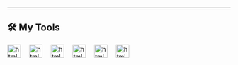 ---
## 🛠️ My Tools
<img align="left" alt="html language" width="30" style="padding-right:16px;" src="https://cdn.jsdelivr.net/gh/devicons/devicon@latest/icons/html5/html5-original.svg" />
<img align="left" alt="html language" width="30" style="padding-right:16px;" src="https://cdn.jsdelivr.net/gh/devicons/devicon@latest/icons/css3/css3-original.svg" />
<img align="left" alt="html language" width="30" style="padding-right:16px;" src="https://cdn.jsdelivr.net/gh/devicons/devicon@latest/icons/sass/sass-original.svg" />
<img align="left" alt="html language" width="30" style="padding-right:16px;" src="https://cdn.jsdelivr.net/gh/devicons/devicon@latest/icons/javascript/javascript-original.svg" />  
<img align="left" alt="html language" width="30" style="padding-right:16px;" src="https://cdn.jsdelivr.net/gh/devicons/devicon@latest/icons/react/react-original.svg" />
<img align="left" alt="html language" width="30" style="padding-right:16px;" src="https://www.w3.org/WAI/content-images/wai-media-guide/body.svg" />
          
          
          
          

